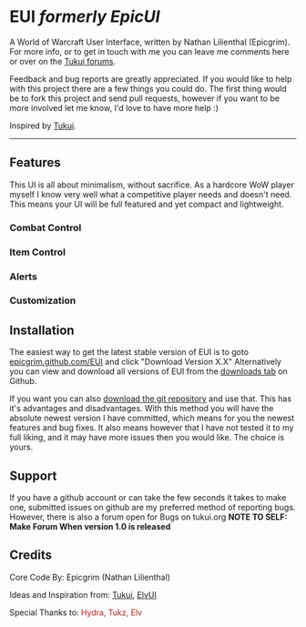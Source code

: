 # EUI _formerly EpicUI_

A World of Warcraft User Interface, written by Nathan Lilienthal (Epicgrim). For more info, or to get in touch with me you can leave me comments here or over on the [Tukui forums](http://www.tukui.org/forums/forum.php?id=168). 

Feedback and bug reports are greatly appreciated. If you would like to help with this project there are a few things you could do. The first thing would be to fork this project and send pull requests, however if you want to be more involved let me know, I'd love to have more help :)

Inspired by [Tukui](http://www.tukui.org).

---

## Features
This UI is all about minimalism, without sacrifice. As a hardcore WoW player myself I know very well what a competitive player needs and doesn't need. This means your UI will be full featured and yet compact and lightweight.

### Combat Control

### Item Control

### Alerts

### Customization


## Installation
The easiest way to get the latest stable version of EUI is to goto [epicgrim.github.com/EUI](http://epicgrim.github.com/EUI) and click "Download Version X.X"
Alternatively you can view and download all versions of EUI from the [downloads tab](https://github.com/Epicgrim/EUI/downloads) on Github. 

If you want you can also [download the git repository](https://github.com/Epicgrim/EUI/zipball/master) and use that. This has it's advantages and disadvantages. With this method you will have the absolute newest version I have committed, which means for you the newest features and bug fixes. It also means however that I have not tested it to my full liking, and it may have more issues then you would like. The choice is yours.

## Support
If you have a github account or can take the few seconds it takes to make one, submitted issues on github are my preferred method of reporting bugs. However, there is also a forum open for Bugs on tukui.org __NOTE TO SELF: Make Forum When version 1.0 is released__

## Credits
Core Code By: Epicgrim (Nathan Lilienthal)

Ideas and Inspiration from: [Tukui](http://www.tukui.org/forums/), [ElvUI](http://www.tukui.org/forums/)

Special Thanks to: <span style="color: #ad2424;">Hydra, Tukz, Elv</span>